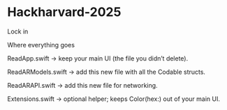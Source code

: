 # Hackharvard-2025
Lock in




Where everything goes

ReadApp.swift → keep your main UI (the file you didn’t delete).

ReadARModels.swift → add this new file with all the Codable structs.

ReadARAPI.swift → add this new file for networking.

Extensions.swift → optional helper; keeps Color(hex:) out of your main UI.
